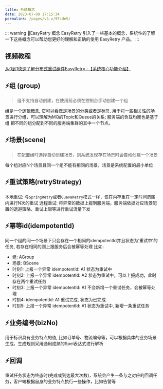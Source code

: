 ```yaml
---
title: 系统概念
date: 2023-07-08 17:15:34
permalink: /pages/v3.x/97cde9/
---
```


::: warning 🌈EasyRetry 概念
EasyRetry 引入了一些基本的概念，系统性的了解一下这些概念可以帮助您更好的理解和正确的使用 EasyRetry 产品。
:::

## <EasyRetryIcon iconType='icon-shipin' /> 视频教程
[从0到1快速了解分布式重试组件EasyRetry -【系统核心功能介绍】](https://www.ixigua.com/i7271502813170139703/)

## ⚡组 (group)
> 组不支持自动创建，在使用前必须在控制台手动创建一个组

组是一个逻辑概念, 它可以看做是场景的分类或者是标签, 用于将一些相关性的场景进行分组，可以理解为MQ的Topic和Queue的关系; 服务端的负载均衡也是基于组
把不同的组分配到不同的服务端集群的其中一个节点。

##  ⚡场景(scene)
> 在配置组时选择自动创建场景，则系统发现存在场景时会自动创建一个场景

每个组对应N个场景且同一个组不能有相同的场景，场景是系统配置的最小单位

##  ⚡重试策略(retryStrategy)
本地重试: 与`SpringRetry`或者`GuavaRetry`模式一样，仅在内存重在一定时间范围内进行N次的重试
远程重试: 将异常的数据上报到服务端，服务端依据对应场景配置的退避策略、重试上限等进行重试流量下发

##  ⚡幂等id(idempotentId)
同一个组的同一个场景下只会存在一个相同的idempotentId并且状态为'重试中'的任务, 若存在相同的则上报服务后会被幂等处理
 比如:

- 组: AGroup
- 场景: BScene
- 时刻1: 上报一个异常 idempotentId: A1 状态为重试中
- 时刻2: 上报一个异常 idempotentId: A2 状态为重试中，可以上报成功，此时存在两个重试任务
- 时刻3: 上报一个异常 idempotentId: A1 不会新增一个重试任务，会被幂等处理
- 时刻4:  idempotentId: A1 重试完成, 状态为已完成
- 时刻5: 上报一个异常 idempotentId: A1 状态为重试中, 新增一条重试任务

##  ⚡业务编号(bizNo)
用于标识具有业务特点的值, 比如订单号、物流编号等，可以根据具体的业务场景生成，生成规则采用通用成熟的Spel表达式进行解析

##  ⚡回调
重试任务状态为终态时(完成或到达最大次数)，系统会产生一条与之对应的回调任务，客户端根据自身的业务特点执行一些操作，比如告警等

